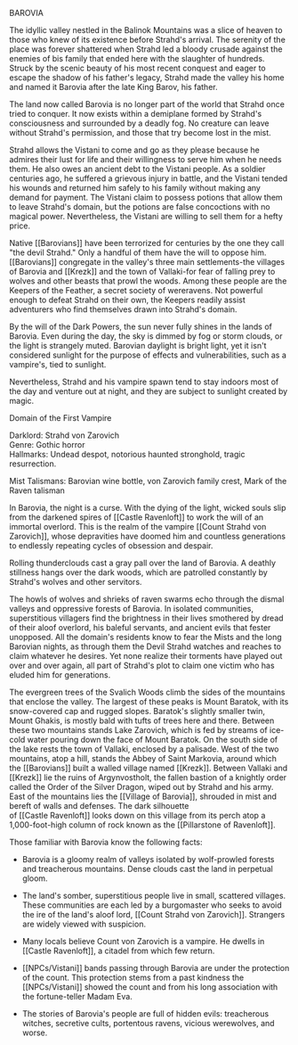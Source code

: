 BAROVIA

The idyllic valley nestled in the Balinok Mountains was a slice of heaven to those who knew of its existence before Strahd's arrival. The serenity of the place was forever shattered when Strahd led a bloody crusade against the enemies of bis family that ended here with the slaughter of hundreds. Struck by the scenic beauty of his most recent conquest and eager to escape the shadow of his father's legacy, Strahd made the valley his home and named it Barovia after the late King Barov, his father.

The land now called Barovia is no longer part of the world that Strahd once tried to conquer. It now exists within a demiplane formed by Strahd's consciousness and surrounded by a deadly fog. No creature can leave without Strahd's permission, and those that try become lost in the mist.

Strahd allows the Vistani to come and go as they please because he admires their lust for life and their willingness to serve him when he needs them. He also owes an ancient debt to the Vistani people. As a soldier centuries ago, he suffered a grievous injury in battle, and the Vistani tended his wounds and returned him safely to his family without making any demand for payment. The Vistani claim to possess potions that allow them to leave Strahd's domain, but the potions are false concoctions with no magical power. Nevertheless, the Vistani are willing to sell them for a hefty price.

Native [[Barovians]] have been terrorized for centuries by the one they call "the devil Strahd." Only a handful of them have the will to oppose him. [[Barovians]] congregate in the valley's three main settlements-the villages of Barovia and [[Krezk]] and the town of Vallaki-for fear of falling prey to wolves and other beasts that prowl the woods. Among these people are the Keepers of the Feather, a secret society of wereravens. Not powerful enough to defeat Strahd on their own, the Keepers readily assist adventurers who find themselves drawn into Strahd's domain.

By the will of the Dark Powers, the sun never fully shines in the lands of Barovia. Even during the day, the sky is dimmed by fog or storm clouds, or the light is strangely muted. Barovian daylight is bright light, yet it isn't considered sunlight for the purpose of effects and vulnerabilities, such as a vampire's, tied to sunlight.

Nevertheless, Strahd and his vampire spawn tend to stay indoors most of the day and venture out at night, and they are subject to sunlight created by magic.

Domain of the First Vampire

Darklord: Strahd von Zarovich  
Genre: Gothic horror  
Hallmarks: Undead despot, notorious haunted stronghold, tragic resurrection.

Mist Talismans: Barovian wine bottle, von Zarovich family crest, Mark of the Raven talisman

In Barovia, the night is a curse. With the dying of the light, wicked souls slip from the darkened spires of [[Castle Ravenloft]] to work the will of an immortal overlord. This is the realm of the vampire [[Count Strahd von Zarovich]], whose depravities have doomed him and countless generations to endlessly repeating cycles of obsession and despair.

Rolling thunderclouds cast a gray pall over the land of Barovia. A deathly stillness hangs over the dark woods, which are patrolled constantly by Strahd's wolves and other servitors.

The howls of wolves and shrieks of raven swarms echo through the dismal valleys and oppressive forests of Barovia. In isolated communities, superstitious villagers find the brightness in their lives smothered by dread of their aloof overlord, his baleful servants, and ancient evils that fester unopposed. All the domain's residents know to fear the Mists and the long Barovian nights, as through them the Devil Strahd watches and reaches to claim whatever he desires. Yet none realize their torments have played out over and over again, all part of Strahd's plot to claim one victim who has eluded him for generations.

The evergreen trees of the Svalich Woods climb the sides of the mountains that enclose the valley. The largest of these peaks is Mount Baratok, with its snow-covered cap and rugged slopes. Baratok's slightly smaller twin, Mount Ghakis, is mostly bald with tufts of trees here and there. Between these two mountains stands Lake Zarovich, which is fed by streams of ice-cold water pouring down the face of Mount Baratok. On the south side of the lake rests the town of Vallaki, enclosed by a palisade. West of the two mountains, atop a hill, stands the Abbey of Saint Markovia, around which the [[Barovians]] built a walled village named [[Krezk]]. Between Vallaki and [[Krezk]] lie the ruins of Argynvostholt, the fallen bastion of a knightly order called the Order of the Silver Dragon, wiped out by Strahd and his army. East of the mountains lies the [[Village of Barovia]], shrouded in mist and bereft of walls and defenses. The dark silhouette  
of [[Castle Ravenloft]] looks down on this village from its perch atop a 1,000-foot-high column of rock known as the [[Pillarstone of Ravenloft]].

Those familiar with Barovia know the following facts:

-   Barovia is a gloomy realm of valleys isolated by wolf-prowled forests and treacherous mountains. Dense clouds cast the land in perpetual gloom.

-   The land's somber, superstitious people live in small, scattered villages. These communities are each led by a burgomaster who seeks to avoid the ire of the land's aloof lord, [[Count Strahd von Zarovich]]. Strangers are widely viewed with suspicion.

-   Many locals believe Count von Zarovich is a vampire. He dwells in [[Castle Ravenloft]], a citadel from which few return.

-   [[NPCs/Vistani]] bands passing through Barovia are under the protection of the count. This protection stems from a past kindness the [[NPCs/Vistani]] showed the count and from his long association with the fortune-teller Madam Eva.

-   The stories of Barovia's people are full of hidden evils: treacherous witches, secretive cults, portentous ravens, vicious werewolves, and worse.